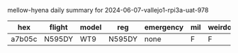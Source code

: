 mellow-hyena daily summary for 2024-06-07-vallejo1-rpi3a-uat-978

|hex|flight|model|reg|emergency|mil|weirdo|
|--|--|--|--|--|--|--|
|a7b05c|N595DY|WT9|N595DY|none|F|F|
